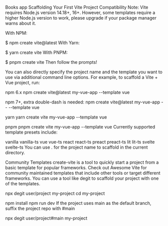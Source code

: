 Books app
Scaffolding Your First Vite Project Compatibility Note: Vite requires Node.js version 14.18+, 16+. However, some templates require a higher Node.js version to work, please upgrade if your package manager warns about it.

With NPM:

$ npm create vite@latest With Yarn:

$ yarn create vite With PNPM:

$ pnpm create vite Then follow the prompts!

You can also directly specify the project name and the template you want to use via additional command line options. For example, to scaffold a Vite + Vue project, run:

npm 6.x
npm create vite@latest my-vue-app --template vue

npm 7+, extra double-dash is needed:
npm create vite@latest my-vue-app -- --template vue

yarn
yarn create vite my-vue-app --template vue

pnpm
pnpm create vite my-vue-app --template vue Currently supported template presets include:

vanilla vanilla-ts vue vue-ts react react-ts preact preact-ts lit lit-ts svelte svelte-ts You can use . for the project name to scaffold in the current directory.

Community Templates create-vite is a tool to quickly start a project from a basic template for popular frameworks. Check out Awesome Vite for community maintained templates that include other tools or target different frameworks. You can use a tool like degit to scaffold your project with one of the templates.

npx degit user/project my-project cd my-project

npm install npm run dev If the project uses main as the default branch, suffix the project repo with #main

npx degit user/project#main my-project